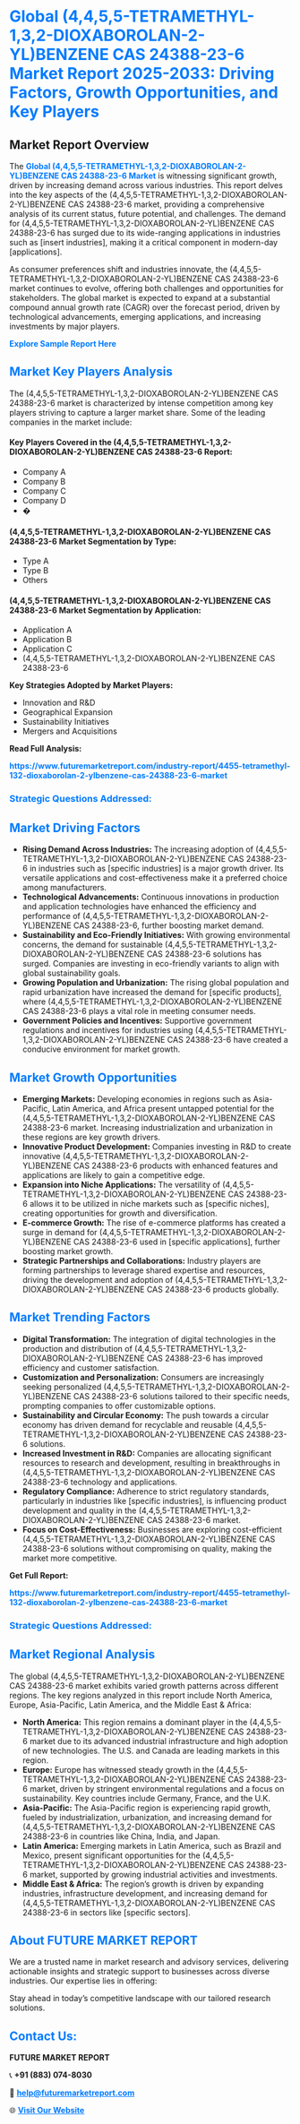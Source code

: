 <h1 style="color: #007BFF;">Global (4,4,5,5-TETRAMETHYL-1,3,2-DIOXABOROLAN-2-YL)BENZENE CAS 24388-23-6 Market Report 2025-2033: Driving Factors, Growth Opportunities, and Key Players</h1>

<section id="overview">
<h2>Market Report Overview</h2>
<p>The <a href="https://www.futuremarketreport.com/industry-report/4455-tetramethyl-132-dioxaborolan-2-ylbenzene-cas-24388-23-6-market" style="color: #007BFF; text-decoration: none;"><strong>Global (4,4,5,5-TETRAMETHYL-1,3,2-DIOXABOROLAN-2-YL)BENZENE CAS 24388-23-6 Market</strong></a> is witnessing significant growth, driven by increasing demand across various industries. This report delves into the key aspects of the (4,4,5,5-TETRAMETHYL-1,3,2-DIOXABOROLAN-2-YL)BENZENE CAS 24388-23-6 market, providing a comprehensive analysis of its current status, future potential, and challenges. The demand for (4,4,5,5-TETRAMETHYL-1,3,2-DIOXABOROLAN-2-YL)BENZENE CAS 24388-23-6 has surged due to its wide-ranging applications in industries such as [insert industries], making it a critical component in modern-day [applications].</p>
<p>As consumer preferences shift and industries innovate, the (4,4,5,5-TETRAMETHYL-1,3,2-DIOXABOROLAN-2-YL)BENZENE CAS 24388-23-6 market continues to evolve, offering both challenges and opportunities for stakeholders. The global market is expected to expand at a substantial compound annual growth rate (CAGR) over the forecast period, driven by technological advancements, emerging applications, and increasing investments by major players.</p>
</section>

<section id="overview">
<p><a href="https://www.futuremarketreport.com/request-sample/reportId=119682" style="color: #007BFF; text-decoration: none;"><strong>Explore Sample Report Here</strong></a></p>
</section>

<section id="key-players">
<h2 style="color: #007BFF;">Market Key Players Analysis</h2>
<p>The (4,4,5,5-TETRAMETHYL-1,3,2-DIOXABOROLAN-2-YL)BENZENE CAS 24388-23-6 market is characterized by intense competition among key players striving to capture a larger market share. Some of the leading companies in the market include:</p>
<h4>Key Players Covered in the (4,4,5,5-TETRAMETHYL-1,3,2-DIOXABOROLAN-2-YL)BENZENE CAS 24388-23-6 Report:</h4>
<ul><li>Company A</li><li>Company B</li><li>Company C</li><li>Company D</li><li>�</li></ul>
<h4>(4,4,5,5-TETRAMETHYL-1,3,2-DIOXABOROLAN-2-YL)BENZENE CAS 24388-23-6 Market Segmentation by Type:</h4>
<ul><li>Type A</li><li>Type B</li><li>Others</li></ul>

<h4>(4,4,5,5-TETRAMETHYL-1,3,2-DIOXABOROLAN-2-YL)BENZENE CAS 24388-23-6 Market Segmentation by Application:</h4>
<ul><li>Application A</li><li>Application B</li><li>Application C</li><li>(4,4,5,5-TETRAMETHYL-1,3,2-DIOXABOROLAN-2-YL)BENZENE CAS 24388-23-6</li></ul>
<p><strong>Key Strategies Adopted by Market Players:</strong></p>
<ul>
<li>Innovation and R&D</li>
<li>Geographical Expansion</li>
<li>Sustainability Initiatives</li>
<li>Mergers and Acquisitions</li>
</ul>
</section>

<section>
<p><strong>Read Full Analysis: </strong></p><a href="https://www.futuremarketreport.com/industry-report/4455-tetramethyl-132-dioxaborolan-2-ylbenzene-cas-24388-23-6-market" style="color: #007BFF; text-decoration: none;"><strong>https://www.futuremarketreport.com/industry-report/4455-tetramethyl-132-dioxaborolan-2-ylbenzene-cas-24388-23-6-market</strong></a>
<h3 style="color: #007BFF;">Strategic Questions Addressed:</h3>
</section>

<section id="driving-factors">
<h2 style="color: #007BFF;">Market Driving Factors</h2>
<ul>
<li><strong>Rising Demand Across Industries:</strong> The increasing adoption of (4,4,5,5-TETRAMETHYL-1,3,2-DIOXABOROLAN-2-YL)BENZENE CAS 24388-23-6 in industries such as [specific industries] is a major growth driver. Its versatile applications and cost-effectiveness make it a preferred choice among manufacturers.</li>
<li><strong>Technological Advancements:</strong> Continuous innovations in production and application technologies have enhanced the efficiency and performance of (4,4,5,5-TETRAMETHYL-1,3,2-DIOXABOROLAN-2-YL)BENZENE CAS 24388-23-6, further boosting market demand.</li>
<li><strong>Sustainability and Eco-Friendly Initiatives:</strong> With growing environmental concerns, the demand for sustainable (4,4,5,5-TETRAMETHYL-1,3,2-DIOXABOROLAN-2-YL)BENZENE CAS 24388-23-6 solutions has surged. Companies are investing in eco-friendly variants to align with global sustainability goals.</li>
<li><strong>Growing Population and Urbanization:</strong> The rising global population and rapid urbanization have increased the demand for [specific products], where (4,4,5,5-TETRAMETHYL-1,3,2-DIOXABOROLAN-2-YL)BENZENE CAS 24388-23-6 plays a vital role in meeting consumer needs.</li>
<li><strong>Government Policies and Incentives:</strong> Supportive government regulations and incentives for industries using (4,4,5,5-TETRAMETHYL-1,3,2-DIOXABOROLAN-2-YL)BENZENE CAS 24388-23-6 have created a conducive environment for market growth.</li>
</ul>
</section>

<section id="growth-opportunities">
<h2 style="color: #007BFF;">Market Growth Opportunities</h2>
<ul>
<li><strong>Emerging Markets:</strong> Developing economies in regions such as Asia-Pacific, Latin America, and Africa present untapped potential for the (4,4,5,5-TETRAMETHYL-1,3,2-DIOXABOROLAN-2-YL)BENZENE CAS 24388-23-6 market. Increasing industrialization and urbanization in these regions are key growth drivers.</li>
<li><strong>Innovative Product Development:</strong> Companies investing in R&D to create innovative (4,4,5,5-TETRAMETHYL-1,3,2-DIOXABOROLAN-2-YL)BENZENE CAS 24388-23-6 products with enhanced features and applications are likely to gain a competitive edge.</li>
<li><strong>Expansion into Niche Applications:</strong> The versatility of (4,4,5,5-TETRAMETHYL-1,3,2-DIOXABOROLAN-2-YL)BENZENE CAS 24388-23-6 allows it to be utilized in niche markets such as [specific niches], creating opportunities for growth and diversification.</li>
<li><strong>E-commerce Growth:</strong> The rise of e-commerce platforms has created a surge in demand for (4,4,5,5-TETRAMETHYL-1,3,2-DIOXABOROLAN-2-YL)BENZENE CAS 24388-23-6 used in [specific applications], further boosting market growth.</li>
<li><strong>Strategic Partnerships and Collaborations:</strong> Industry players are forming partnerships to leverage shared expertise and resources, driving the development and adoption of (4,4,5,5-TETRAMETHYL-1,3,2-DIOXABOROLAN-2-YL)BENZENE CAS 24388-23-6 products globally.</li>
</ul>
</section>

<section id="trending-factors">
<h2 style="color: #007BFF;">Market Trending Factors</h2>
<ul>
<li><strong>Digital Transformation:</strong> The integration of digital technologies in the production and distribution of (4,4,5,5-TETRAMETHYL-1,3,2-DIOXABOROLAN-2-YL)BENZENE CAS 24388-23-6 has improved efficiency and customer satisfaction.</li>
<li><strong>Customization and Personalization:</strong> Consumers are increasingly seeking personalized (4,4,5,5-TETRAMETHYL-1,3,2-DIOXABOROLAN-2-YL)BENZENE CAS 24388-23-6 solutions tailored to their specific needs, prompting companies to offer customizable options.</li>
<li><strong>Sustainability and Circular Economy:</strong> The push towards a circular economy has driven demand for recyclable and reusable (4,4,5,5-TETRAMETHYL-1,3,2-DIOXABOROLAN-2-YL)BENZENE CAS 24388-23-6 solutions.</li>
<li><strong>Increased Investment in R&D:</strong> Companies are allocating significant resources to research and development, resulting in breakthroughs in (4,4,5,5-TETRAMETHYL-1,3,2-DIOXABOROLAN-2-YL)BENZENE CAS 24388-23-6 technology and applications.</li>
<li><strong>Regulatory Compliance:</strong> Adherence to strict regulatory standards, particularly in industries like [specific industries], is influencing product development and quality in the (4,4,5,5-TETRAMETHYL-1,3,2-DIOXABOROLAN-2-YL)BENZENE CAS 24388-23-6 market.</li>
<li><strong>Focus on Cost-Effectiveness:</strong> Businesses are exploring cost-efficient (4,4,5,5-TETRAMETHYL-1,3,2-DIOXABOROLAN-2-YL)BENZENE CAS 24388-23-6 solutions without compromising on quality, making the market more competitive.</li>
</ul>
</section>

<section>
<p><strong>Get Full Report: </strong></p><a href="https://www.futuremarketreport.com/industry-report/4455-tetramethyl-132-dioxaborolan-2-ylbenzene-cas-24388-23-6-market" style="color: #007BFF; text-decoration: none;"><strong>https://www.futuremarketreport.com/industry-report/4455-tetramethyl-132-dioxaborolan-2-ylbenzene-cas-24388-23-6-market</strong></a>
<h3 style="color: #007BFF;">Strategic Questions Addressed:</h3>
</section>


<section id="regional-analysis">
<h2 style="color: #007BFF;">Market Regional Analysis</h2>
<p>The global (4,4,5,5-TETRAMETHYL-1,3,2-DIOXABOROLAN-2-YL)BENZENE CAS 24388-23-6 market exhibits varied growth patterns across different regions. The key regions analyzed in this report include North America, Europe, Asia-Pacific, Latin America, and the Middle East & Africa:</p>
<ul>
<li><strong>North America:</strong> This region remains a dominant player in the (4,4,5,5-TETRAMETHYL-1,3,2-DIOXABOROLAN-2-YL)BENZENE CAS 24388-23-6 market due to its advanced industrial infrastructure and high adoption of new technologies. The U.S. and Canada are leading markets in this region.</li>
<li><strong>Europe:</strong> Europe has witnessed steady growth in the (4,4,5,5-TETRAMETHYL-1,3,2-DIOXABOROLAN-2-YL)BENZENE CAS 24388-23-6 market, driven by stringent environmental regulations and a focus on sustainability. Key countries include Germany, France, and the U.K.</li>
<li><strong>Asia-Pacific:</strong> The Asia-Pacific region is experiencing rapid growth, fueled by industrialization, urbanization, and increasing demand for (4,4,5,5-TETRAMETHYL-1,3,2-DIOXABOROLAN-2-YL)BENZENE CAS 24388-23-6 in countries like China, India, and Japan.</li>
<li><strong>Latin America:</strong> Emerging markets in Latin America, such as Brazil and Mexico, present significant opportunities for the (4,4,5,5-TETRAMETHYL-1,3,2-DIOXABOROLAN-2-YL)BENZENE CAS 24388-23-6 market, supported by growing industrial activities and investments.</li>
<li><strong>Middle East & Africa:</strong> The region’s growth is driven by expanding industries, infrastructure development, and increasing demand for (4,4,5,5-TETRAMETHYL-1,3,2-DIOXABOROLAN-2-YL)BENZENE CAS 24388-23-6 in sectors like [specific sectors].</li>
</ul>
</section>

<footer>
<h2 style="color: #007BFF;">About FUTURE MARKET REPORT</h2>
<p>We are a trusted name in market research and advisory services, delivering actionable insights and strategic support to businesses across diverse industries. Our expertise lies in offering:</p>

<p>Stay ahead in today’s competitive landscape with our tailored research solutions.</p>

<h2 style="color: #007BFF;">Contact Us:</h2>
<p><strong>FUTURE MARKET REPORT</strong></p>
<p>📞 <strong>+91 (883) 074-8030</strong></p>
<p>📧 <strong><a href="mailto:help@futuremarketreport.com" style="color: #007BFF;">help@futuremarketreport.com</a></strong></p>
<p>🌐 <strong><a href="https://www.futuremarketreport.com/" style="color: #007BFF;">Visit Our Website</a></strong></p>
</footer>